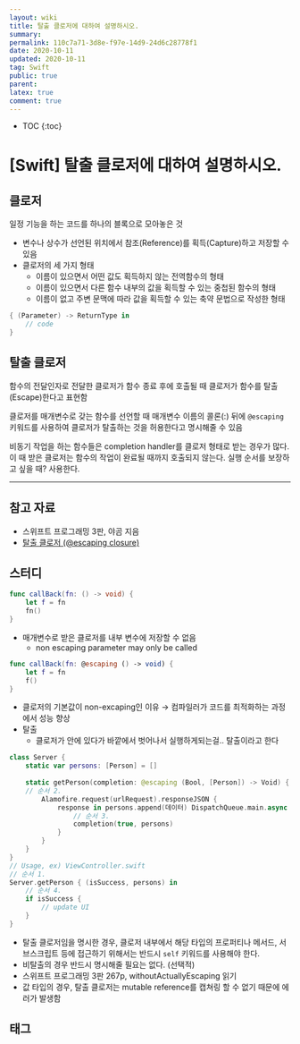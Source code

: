 ```yaml
---
layout: wiki
title: 탈출 클로저에 대하여 설명하시오.
summary: 
permalink: 110c7a71-3d8e-f97e-14d9-24d6c28778f1
date: 2020-10-11
updated: 2020-10-11
tag: Swift 
public: true
parent: 
latex: true
comment: true
---
```


* TOC
{:toc}

# \[Swift] 탈출 클로저에 대하여 설명하시오.

## 클로저

일정 기능을 하는 코드를 하나의 블록으로 모아놓은 것

- 변수나 상수가 선언된 위치에서 참조(Reference)를 획득(Capture)하고 저장할 수 있음
- 클로저의 세 가지 형태
    - 이름이 있으면서 어떤 값도 획득하지 않는 전역함수의 형태
    - 이름이 있으면서 다른 함수 내부의 값을 획득할 수 있는 중첩된 함수의 형태
    - 이름이 없고 주변 문맥에 따라 값을 획득할 수 있는 축약 문법으로 작성한 형태

```swift
{ (Parameter) -> ReturnType in
    // code
}
```

## 탈출 클로저

함수의 전달인자로 전달한 클로저가 함수 종료 후에 호출될 때 클로저가 함수를 탈출(Escape)한다고 표현함

클로저를 매개변수로 갖는 함수를 선언할 때 매개변수 이름의 콜론(:) 뒤에 `@escaping` 키워드를 사용하여 클로저가 탈출하는 것을 허용한다고 명시해줄 수 있음

비동기 작업을 하는 함수들은 completion handler를 클로저 형태로 받는 경우가 많다. 이 때 받은 클로저는 함수의 작업이 완료될 때까지 호출되지 않는다. 실행 순서를 보장하고 싶을 때? 사용한다.

---

## 참고 자료

- 스위프트 프로그래밍 3판, 야곰 지음
- [탈출 클로저 (@escaping closure)](https://jinios.github.io/swift/2018/06/13/escaping/)

## 스터디

```swift
func callBack(fn: () -> void) {
    let f = fn
    fn()
}
```
- 매개변수로 받은 클로저를 내부 변수에 저장할 수 없음
    - non escaping parameter may only be called
```swift
func callBack(fn: @escaping () -> void) {
    let f = fn
    f()
}
```
- 클로저의 기본값이 non-excaping인 이유
    → 컴파일러가 코드를 최적화하는 과정에서 성능 향상
- 탈출
    - 클로저가 안에 있다가 바깥에서 벗어나서 실행하게되는걸.. 탈출이라고 한다
```swift
class Server { 
    static var persons: [Person] = [] 
    
    static getPerson(completion: @escaping (Bool, [Person]) -> Void) {
    // 순서 2. 
        Alamofire.request(urlRequest).responseJSON { 
            response in persons.append(데이터) DispatchQueue.main.async { 
                // 순서 3. 
                completion(true, persons) 
            }
        } 
    }
}
// Usage, ex) ViewController.swift
// 순서 1.
Server.getPerson { (isSuccess, persons) in 
    // 순서 4. 
    if isSuccess { 
        // update UI
    }
}
```
- 탈출 클로저임을 명시한 경우, 클로저 내부에서 해당 타입의 프로퍼티나 메서드, 서브스크립트 등에 접근하기 위해서는 반드시 `self` 키워드를 사용해야 한다.
- 비탈출의 경우 반드시 명시해줄 필요는 없다. (선택적)
- 스위프트 프로그래밍 3판 267p, withoutActuallyEscaping 읽기
- 값 타입의 경우, 탈출 클로저는 mutable reference를 캡쳐링 할 수 없기 때문에 에러가 발생함

## 태그

